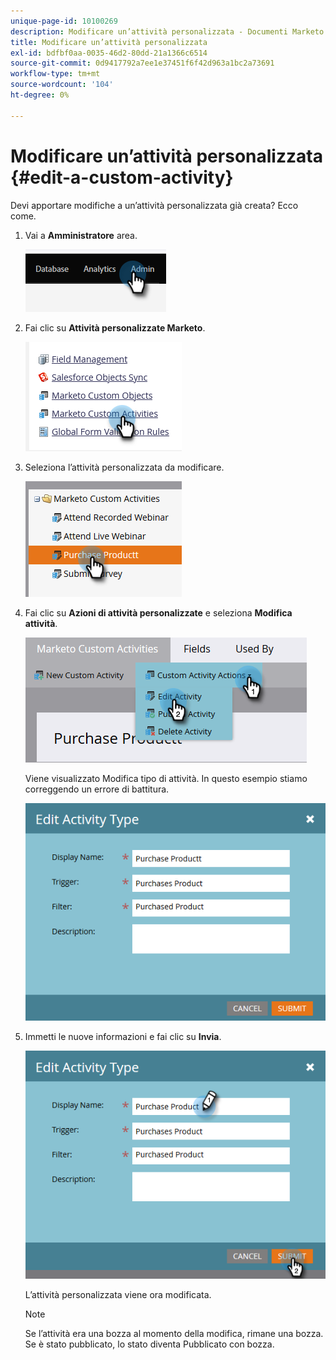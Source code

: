 ```yaml
---
unique-page-id: 10100269
description: Modificare un’attività personalizzata - Documenti Marketo - Documentazione del prodotto
title: Modificare un’attività personalizzata
exl-id: bdfbf0aa-0035-46d2-80dd-21a1366c6514
source-git-commit: 0d9417792a7ee1e37451f6f42d963a1bc2a73691
workflow-type: tm+mt
source-wordcount: '104'
ht-degree: 0%

---
```


# Modificare un’attività personalizzata {#edit-a-custom-activity}

Devi apportare modifiche a un’attività personalizzata già creata? Ecco come.

1. Vai a **Amministratore** area.

   ![](assets/edit-a-custom-activity-1.png)

1. Fai clic su **Attività personalizzate Marketo**.

   ![](assets/edit-a-custom-activity-2.png)

1. Seleziona l’attività personalizzata da modificare.

   ![](assets/edit-a-custom-activity-3.png)

1. Fai clic su **Azioni di attività personalizzate** e seleziona **Modifica attività**.

   ![](assets/edit-a-custom-activity-4.png)

   Viene visualizzato Modifica tipo di attività. In questo esempio stiamo correggendo un errore di battitura.

   ![](assets/edit-a-custom-activity-5.png)

1. Immetti le nuove informazioni e fai clic su **Invia**.

   ![](assets/edit-a-custom-activity-6.png)

   L’attività personalizzata viene ora modificata.

   >[!NOTE]
   >
   >Se l’attività era una bozza al momento della modifica, rimane una bozza. Se è stato pubblicato, lo stato diventa Pubblicato con bozza.
